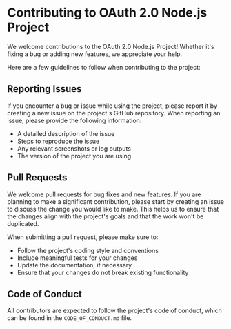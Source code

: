 # Contributing to OAuth 2.0 Node.js Project

We welcome contributions to the OAuth 2.0 Node.js Project! Whether it's fixing a bug or adding new features, we appreciate your help.

Here are a few guidelines to follow when contributing to the project:

## Reporting Issues

If you encounter a bug or issue while using the project, please report it by creating a new issue on the project's GitHub repository. When reporting an issue, please provide the following information:

- A detailed description of the issue
- Steps to reproduce the issue
- Any relevant screenshots or log outputs
- The version of the project you are using

## Pull Requests

We welcome pull requests for bug fixes and new features. If you are planning to make a significant contribution, please start by creating an issue to discuss the change you would like to make. This helps us to ensure that the changes align with the project's goals and that the work won't be duplicated.

When submitting a pull request, please make sure to:

- Follow the project's coding style and conventions
- Include meaningful tests for your changes
- Update the documentation, if necessary
- Ensure that your changes do not break existing functionality
  
## Code of Conduct

All contributors are expected to follow the project's code of conduct, which can be found in the `CODE_OF_CONDUCT.md` file.